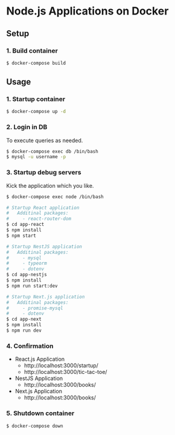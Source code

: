 # Node.js Applications on Docker

## Setup

### 1. Build container

```sh
$ docker-compose build
```

## Usage

### 1. Startup container

```sh
$ docker-compose up -d
```

### 2. Login in DB

To execute queries as needed.

```sh
$ docker-compose exec db /bin/bash
$ mysql -u username -p
```

### 3. Startup debug servers

Kick the application which you like.

```sh
$ docker-compose exec node /bin/bash

# Startup React application
#   Additinal packages:
#     - react-router-dom
$ cd app-react
$ npm install
$ npm start

# Startup NestJS application
#   Additinal packages:
#     - mysql
#     - typeorm
#     - dotenv
$ cd app-nestjs
$ npm install
$ npm run start:dev

# Startup Next.js application
#   Additinal packages:
#     - promise-mysql
#     - dotenv
$ cd app-next
$ npm install
$ npm run dev
```

### 4. Confirmation

- React.js Application
    - http://localhost:3000/startup/
    - http://localhost:3000/tic-tac-toe/
- NestJS Application
    - http://localhost:3000/books/
- Next.js Application
    - http://localhost:3000/books/

### 5. Shutdown container

```sh
$ docker-compose down
```
